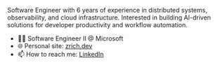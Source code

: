 Software Engineer with 6 years of experience in distributed systems, observability, and cloud infrastructure. Interested in building AI-driven solutions for developer productivity and workflow automation.

- 👨‍💻 Software Engineer II @ Microsoft
- 🌐 Personal site: [zrich.dev](https://zrich.dev/)
- 📫 How to reach me: [LinkedIn](https://www.linkedin.com/in/richardsonz)
